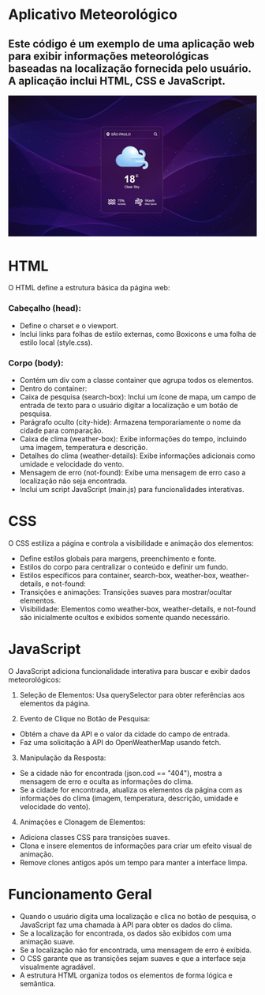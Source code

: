 # Aplicativo Meteorológico

## Este código é um exemplo de uma aplicação web para exibir informações meteorológicas baseadas na localização fornecida pelo usuário. A aplicação inclui HTML, CSS e JavaScript. 

![app](https://github.com/MikaValdivino/App-meteorologico/blob/main/e04f0210-e7c8-4910-bd6a-2783dbaef27f.jpg)

# HTML
O HTML define a estrutura básica da página web:

### Cabeçalho (head):

- Define o charset e o viewport.
- Inclui links para folhas de estilo externas, como Boxicons e uma folha de estilo local (style.css).

### Corpo (body):

- Contém um div com a classe container que agrupa todos os elementos.
- Dentro do container:
- Caixa de pesquisa (search-box): Inclui um ícone de mapa, um campo de entrada de texto para o usuário digitar a localização e um botão de pesquisa.
- Parágrafo oculto (city-hide): Armazena temporariamente o nome da cidade para comparação.
- Caixa de clima (weather-box): Exibe informações do tempo, incluindo uma imagem, temperatura e descrição.
- Detalhes do clima (weather-details): Exibe informações adicionais como umidade e velocidade do vento.
- Mensagem de erro (not-found): Exibe uma mensagem de erro caso a localização não seja encontrada.
- Inclui um script JavaScript (main.js) para funcionalidades interativas.


# CSS
O CSS estiliza a página e controla a visibilidade e animação dos elementos:

- Define estilos globais para margens, preenchimento e fonte.
- Estilos do corpo para centralizar o conteúdo e definir um fundo.
- Estilos específicos para container, search-box, weather-box, weather-details, e not-found:
- Transições e animações: Transições suaves para mostrar/ocultar elementos.
- Visibilidade: Elementos como weather-box, weather-details, e not-found são inicialmente ocultos e exibidos somente quando necessário.

  
# JavaScript
O JavaScript adiciona funcionalidade interativa para buscar e exibir dados meteorológicos:

1. Seleção de Elementos: Usa querySelector para obter referências aos elementos da página.
   
2. Evento de Clique no Botão de Pesquisa:
- Obtém a chave da API e o valor da cidade do campo de entrada.
- Faz uma solicitação à API do OpenWeatherMap usando fetch.

3. Manipulação da Resposta:
- Se a cidade não for encontrada (json.cod == "404"), mostra a mensagem de erro e oculta as informações do clima.
- Se a cidade for encontrada, atualiza os elementos da página com as informações do clima (imagem, temperatura, descrição, umidade e velocidade do vento).

4. Animações e Clonagem de Elementos:
- Adiciona classes CSS para transições suaves.
- Clona e insere elementos de informações para criar um efeito visual de animação.
- Remove clones antigos após um tempo para manter a interface limpa.

# Funcionamento Geral

- Quando o usuário digita uma localização e clica no botão de pesquisa, o JavaScript faz uma chamada à API para obter os dados do clima.
- Se a localização for encontrada, os dados são exibidos com uma animação suave.
- Se a localização não for encontrada, uma mensagem de erro é exibida.
- O CSS garante que as transições sejam suaves e que a interface seja visualmente agradável.
- A estrutura HTML organiza todos os elementos de forma lógica e semântica.


